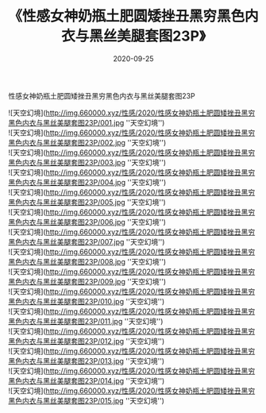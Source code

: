 ﻿---
layout: post
title:  《性感女神奶瓶土肥圆矮挫丑黑穷黑色内衣与黑丝美腿套图23P》
date:   2020-09-25
img: http://img.660000.xyz/性感/2020/性感女神奶瓶土肥圆矮挫丑黑穷黑色内衣与黑丝美腿套图23P/000.jpg
categories: [美女, 性感, 泳衣]
---

性感女神奶瓶土肥圆矮挫丑黑穷黑色内衣与黑丝美腿套图23P



![天空幻境](http://img.660000.xyz/性感/2020/性感女神奶瓶土肥圆矮挫丑黑穷黑色内衣与黑丝美腿套图23P/001.jpg ''天空幻境'') <br>
![天空幻境](http://img.660000.xyz/性感/2020/性感女神奶瓶土肥圆矮挫丑黑穷黑色内衣与黑丝美腿套图23P/002.jpg ''天空幻境'') <br>
![天空幻境](http://img.660000.xyz/性感/2020/性感女神奶瓶土肥圆矮挫丑黑穷黑色内衣与黑丝美腿套图23P/003.jpg ''天空幻境'') <br>
![天空幻境](http://img.660000.xyz/性感/2020/性感女神奶瓶土肥圆矮挫丑黑穷黑色内衣与黑丝美腿套图23P/004.jpg ''天空幻境'') <br>
![天空幻境](http://img.660000.xyz/性感/2020/性感女神奶瓶土肥圆矮挫丑黑穷黑色内衣与黑丝美腿套图23P/005.jpg ''天空幻境'') <br>
![天空幻境](http://img.660000.xyz/性感/2020/性感女神奶瓶土肥圆矮挫丑黑穷黑色内衣与黑丝美腿套图23P/006.jpg ''天空幻境'') <br>
![天空幻境](http://img.660000.xyz/性感/2020/性感女神奶瓶土肥圆矮挫丑黑穷黑色内衣与黑丝美腿套图23P/007.jpg ''天空幻境'') <br>
![天空幻境](http://img.660000.xyz/性感/2020/性感女神奶瓶土肥圆矮挫丑黑穷黑色内衣与黑丝美腿套图23P/008.jpg ''天空幻境'') <br>
![天空幻境](http://img.660000.xyz/性感/2020/性感女神奶瓶土肥圆矮挫丑黑穷黑色内衣与黑丝美腿套图23P/009.jpg ''天空幻境'') <br>
![天空幻境](http://img.660000.xyz/性感/2020/性感女神奶瓶土肥圆矮挫丑黑穷黑色内衣与黑丝美腿套图23P/010.jpg ''天空幻境'') <br>
![天空幻境](http://img.660000.xyz/性感/2020/性感女神奶瓶土肥圆矮挫丑黑穷黑色内衣与黑丝美腿套图23P/011.jpg ''天空幻境'') <br>
![天空幻境](http://img.660000.xyz/性感/2020/性感女神奶瓶土肥圆矮挫丑黑穷黑色内衣与黑丝美腿套图23P/012.jpg ''天空幻境'') <br>
![天空幻境](http://img.660000.xyz/性感/2020/性感女神奶瓶土肥圆矮挫丑黑穷黑色内衣与黑丝美腿套图23P/013.jpg ''天空幻境'') <br>
![天空幻境](http://img.660000.xyz/性感/2020/性感女神奶瓶土肥圆矮挫丑黑穷黑色内衣与黑丝美腿套图23P/014.jpg ''天空幻境'') <br>
![天空幻境](http://img.660000.xyz/性感/2020/性感女神奶瓶土肥圆矮挫丑黑穷黑色内衣与黑丝美腿套图23P/015.jpg ''天空幻境'') <br>